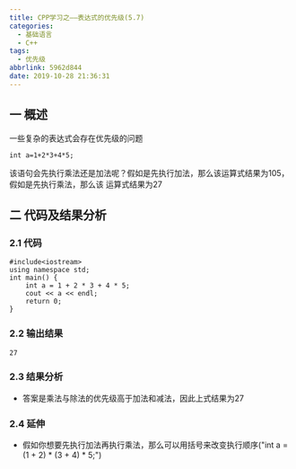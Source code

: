 ```yaml
---
title: CPP学习之——表达式的优先级(5.7)
categories:
  - 基础语言
  - C++
tags:
  - 优先级
abbrlink: 5962d844
date: 2019-10-28 21:36:31
---
```

## 一 概述

一些复杂的表达式会存在优先级的问题

```
int a=1+2*3+4*5;
```
该语句会先执行乘法还是加法呢？假如是先执行加法，那么该运算式结果为105，假如是先执行乘法，那么该 运算式结果为27  

<!--more-->

## 二 代码及结果分析

### 2.1 代码

```
#include<iostream>
using namespace std;
int main() {
	int a = 1 + 2 * 3 + 4 * 5;
	cout << a << endl;
	return 0;
}
```

### 2.2 输出结果

```
27
```

### 2.3 结果分析

* 答案是乘法与除法的优先级高于加法和减法，因此上式结果为27

### 2.4 延伸

* 假如你想要先执行加法再执行乘法，那么可以用括号来改变执行顺序("int a = (1 + 2) * (3 + 4) * 5;")